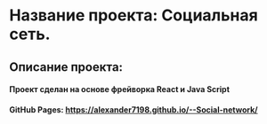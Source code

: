 Название проекта: Социальная сеть.
==================================================
Описание проекта:
--------------------------------------------------
#### Проект сделан на основе фрейворка React и Java Script
####
####  GitHub Pages: https://alexander7198.github.io/--Social-network/
